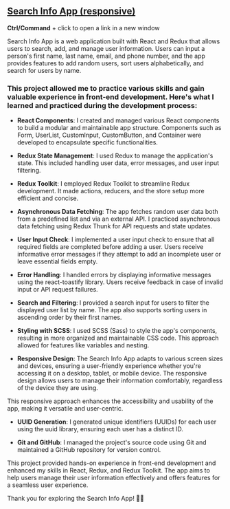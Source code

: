 ## [Search Info App (responsive)](https://vch-sh.github.io/search-info-app/) 
**Ctrl/Command** + click to open a link in a new window

Search Info App is a web application built with React and Redux that allows users to search, add, and manage user information. Users can input a person's first name, last name, email, and phone number, and the app provides features to add random users, sort users alphabetically, and search for users by name.

### This project allowed me to practice various skills and gain valuable experience in front-end development. Here's what I learned and practiced during the development process:

* **React Components**: I created and managed various React components to build a modular and maintainable app structure. Components such as Form, UserList, CustomInput, CustomButton, and Container were developed to encapsulate specific functionalities.

* **Redux State Management**: I used Redux to manage the application's state. This included handling user data, error messages, and user input filtering.

* **Redux Toolkit**: I employed Redux Toolkit to streamline Redux development. It made actions, reducers, and the store setup more efficient and concise.

* **Asynchronous Data Fetching**: The app fetches random user data both from a predefined list and via an external API. I practiced asynchronous data fetching using Redux Thunk for API requests and state updates.

* **User Input Check**: I implemented a user input check to ensure that all required fields are completed before adding a user. Users receive informative error messages if they attempt to add an incomplete user or leave essential fields empty.

* **Error Handling**: I handled errors by displaying informative messages using the react-toastify library. Users receive feedback in case of invalid input or API request failures.

* **Search and Filtering**: I provided a search input for users to filter the displayed user list by name. The app also supports sorting users in ascending order by their first names.

* **Styling with SCSS**: I used SCSS (Sass) to style the app's components, resulting in more organized and maintainable CSS code. This approach allowed for features like variables and nesting.

* **Responsive Design**: The Search Info App adapts to various screen sizes and devices, ensuring a user-friendly experience whether you're accessing it on a desktop, tablet, or mobile device. The responsive design allows users to manage their information comfortably, regardless of the device they are using.

This responsive approach enhances the accessibility and usability of the app, making it versatile and user-centric.

* **UUID Generation**: I generated unique identifiers (UUIDs) for each user using the uuid library, ensuring each user has a distinct ID.

* **Git and GitHub**: I managed the project's source code using Git and maintained a GitHub repository for version control.

This project provided hands-on experience in front-end development and enhanced my skills in React, Redux, and Redux Toolkit. The app aims to help users manage their user information effectively and offers features for a seamless user experience.

Thank you for exploring the Search Info App! 👋📝